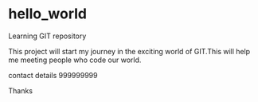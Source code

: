 # hello_world
Learning GIT repository

This project will start my journey in the exciting world of GIT.This will help me meeting people who code our world.

contact details 999999999

Thanks 
